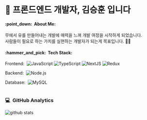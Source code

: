 <h1>👋 프론드엔드 개발자, 김승훈 입니다</h1>

<h4>:point_down:&nbsp;&nbsp;About Me:</h4>

무에서 유를 만들어내는 개발에 매력을 느껴 개발 여정을 시작하게 되었습니다.&nbsp;\
사람들이 필요로 하는 가치를 실현하는 개발자가 되는게 목표입니다.&nbsp;:technologist:&nbsp;

<h4>:hammer_and_pick:&nbsp;&nbsp;Tech Stack:</h4>

Frontend:&nbsp;
  ![JavaScript](https://img.shields.io/badge/JavasScript-%23323330.svg?style=flat-square&logo=javascript&logoColor=%23F7DF1E)
  ![TypeScript](https://img.shields.io/badge/TypeScript-%23007ACC.svg?style=flat-square&logo=typescript&logoColor=white)
  ![NextJS](https://img.shields.io/badge/NextJS-black?style=flat-square&logo=next.js&logoColor=whitee)
  ![Redux](https://img.shields.io/badge/redux-%23593d88.svg?style=flat-square&logo=redux&logoColor=white)

Backend:&nbsp;
  ![Node.js](https://img.shields.io/badge/-Node.js-0A1A2F?style=flat-square&logo=node.js)
  
Database:&nbsp;
  ![MySQL](https://img.shields.io/badge/-MySQL-0A1A2F?style=flat-square&logo=mysql&logoColor=00d8fd)\
<br/>


### 💻 &nbsp;GitHub Analytics

![github stats](https://github-readme-stats.vercel.app/api?username=kim-seung-hun&show_icons=true&theme=tokyonight)
